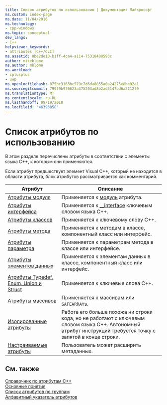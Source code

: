 ```yaml
---
title: Список атрибутов по использованию | Документация Майкрософт
ms.custom: index-page
ms.date: 11/04/2016
ms.technology:
- cpp-windows
ms.topic: conceptual
dev_langs:
- C++
helpviewer_keywords:
- attributes [C++/CLI]
ms.assetid: 8be2de10-b1ff-4ca4-a114-75318408593c
author: mikeblome
ms.author: mblome
ms.workload:
- cplusplus
- uwp
ms.openlocfilehash: 875bc3163bc579c7d6da8055a0a24275e8be92a1
ms.sourcegitcommit: 799f9b976623a375203ad8b2ad5147bd6a2212f0
ms.translationtype: MT
ms.contentlocale: ru-RU
ms.lasthandoff: 09/19/2018
ms.locfileid: "46393858"
---
```

# <a name="attributes-by-usage"></a>Список атрибутов по использованию

В этом разделе перечислены атрибуты в соответствии с элементы языка C++, к которым они применяются.

Если атрибут предшествует элемент Visual C++, который не находится в области атрибута, блок атрибутов рассматривается как комментарий.

|Атрибут|Описание|
|---------------|-----------------|
|[Атрибуты модуля](../windows/module-attributes.md)|Применяется к [модуль](../windows/module-cpp.md) атрибута.|
|[Атрибуты интерфейса](../windows/interface-attributes.md)|Применяется к [__interface](../cpp/interface.md) ключевым словом языка C++.|
|[Атрибуты классов](../windows/class-attributes.md)|Применяется к ключевому слову C++.|
|[Атрибуты метода](../windows/method-attributes.md)|Применяется к методам в классе, компонентный класс или интерфейс.|
|[Атрибуты параметра](../windows/parameter-attributes.md)|Применяется к параметрам метода в классе или интерфейсе.|
|[Атрибуты элементов данных](../windows/data-member-attributes.md)|Применяется к элементам данных в классе, компонентный класс или интерфейс.|
|[Атрибуты Typedef, Enum, Union и Struct](../windows/typedef-enum-union-and-struct-attributes.md)|Применяется к ключевые слова C++.|
|[Атрибуты массивов](../windows/array-attributes.md)|Применяется к массивам или `SAFEARRAY`s.|
|[Изолированные атрибуты](../windows/stand-alone-attributes.md)|Работа его больше похожа ни строки кода, но не работают с ключевым словом языка C++. Автономный атрибут инструкций требуется точку с запятой в конце строки.|
|[Настраиваемые атрибуты](../windows/custom-attributes-cpp.md)|Пользователь может расширить метаданных.|

## <a name="see-also"></a>См. также

[Справочник по атрибутам C++](../windows/cpp-attributes-reference.md)<br/>
[Основные понятия](../windows/attributed-programming-concepts.md)<br/>
[Список атрибутов по группам](../windows/attributes-by-group.md)<br/>
[Алфавитный указатель атрибутов](../windows/attributes-alphabetical-reference.md)